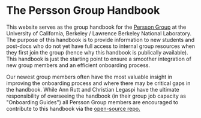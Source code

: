 # The Persson Group Handbook

This website serves as the group handbook for the [Persson Group](http://perssongroup.lbl.gov) at the University of California, Berkeley / Lawrence Berkeley National Laboratory. The purpose of this handbook is to provide information to new students and post-docs who do not yet have full access to internal group resources when they first join the group (hence why this handbook is publically available). This handbook is just the starting point to ensure a smoother integration of new group members and an efficient onboarding process.

Our newest group members often have the most valuable insight in improving the onboarding process and where there may be critical gaps in the handbook. While Ann Rutt and Christian Legaspi have the ultimate responsibility of overseeing the handbook (in their group job capacity as "Onboarding Guides") all Persson Group members are encouraged to contribute to this handbook via the [open-source repo.](https://github.com/perssongroup/handbook)
